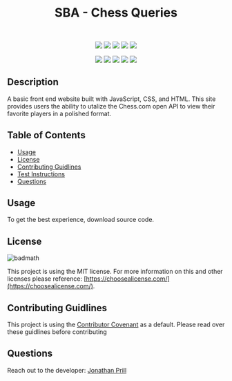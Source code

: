 <h1 align="center">SBA - Chess Queries</h1>


<br />

<p align="center">
    <img src="https://img.shields.io/badge/license-MIT-blue" />
    <img src="https://img.shields.io/github/repo-size/jonathanprill/prill-front-end-sba"/>
    <img src="https://img.shields.io/github/languages/top/jonathanprill/prill-front-end-sba"  /> 
    <img src="https://img.shields.io/github/issues/jonathanprill/prill-front-end-sba" />
    <img src="https://img.shields.io/github/last-commit/jonathanprill/prill-front-end-sba" >
</p>

<p align="center">
    <img src="https://img.shields.io/badge/-Bootstrap-purple" />
    <img src="https://img.shields.io/badge/-JavaScript-yellow" />
    <img src="https://img.shields.io/badge/-HTML-red" />
    <img src="https://img.shields.io/badge/-CSS-blue" />
    <img src="https://img.shields.io/badge/-APIs-yellow" />
</p>


## Description

A basic front end website built with JavaScript, CSS, and HTML. 
This site provides users the ability to utalize the Chess.com open API to view their favorite players in a polished format.


## Table of Contents 

- [Usage](#usage)
- [License](#license)
- [Contributing Guidlines](#contributing-guidlines)
- [Test Instructions](#test-instructions)
- [Questions](#questions)


## Usage

To get the best experience, download source code.

## License

![badmath](https://img.shields.io/badge/license-MIT-blue)

This project is using the MIT license. For more information on this and other licenses please reference: [https://choosealicense.com/](https://choosealicense.com/).

## Contributing Guidlines

This project is using the [Contributor Covenant](https://www.contributor-covenant.org/) as a default. Please read over these guidlines before contributing
    

## Questions
Reach out to the developer:
[Jonathan Prill](https://github.com/jonathanprill)
